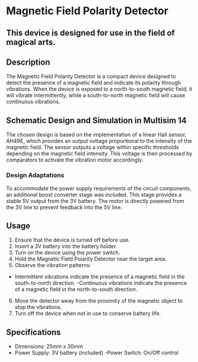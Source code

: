 # Magnetic Field Polarity Detector 
## This device is designed for use in the field of magical arts.

## Description
The Magnetic Field Polarity Detector is a compact device designed to detect the presence of a magnetic field and indicate its polarity through vibrations. When the device is exposed to a north-to-south magnetic field, it will vibrate intermittently, while a south-to-north magnetic field will cause continuous vibrations.

## Schematic Design and Simulation in Multisim 14
The chosen design is based on the implementation of a linear Hall sensor, AH49E, which provides an output voltage proportional to the intensity of the magnetic field. The sensor outputs a voltage within specific thresholds depending on the magnetic field intensity. This voltage is then processed by comparators to activate the vibration motor accordingly.

### Design Adaptations
To accommodate the power supply requirements of the circuit components, an additional boost converter stage was included. This stage provides a stable 5V output from the 3V battery. The motor is directly powered from the 3V line to prevent feedback into the 5V line.

## Usage
1. Ensure that the device is turned off before use.
2. Insert a 3V battery into the battery holder.
3. Turn on the device using the power switch.
4. Hold the Magnetic Field Polarity Detector near the target area.
5. Observe the vibration patterns:
- Intermittent vibrations indicate the presence of a magnetic field in the south-to-north direction.
-Continuous vibrations indicate the presence of a magnetic field in the north-to-south direction.
6. Move the detector away from the proximity of the magnetic object to stop the vibrations.
7. Turn off the device when not in use to conserve battery life.
  
## Specifications
- Dimensions: 25mm x 30mm
- Power Supply: 3V battery (included)
 -Power Switch: On/Off control
